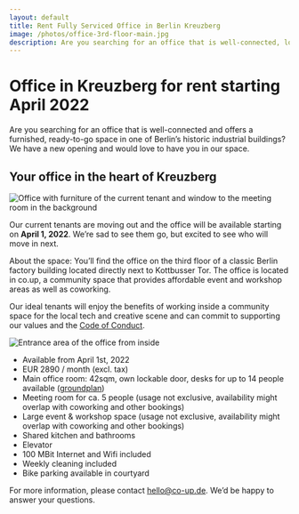 ```yaml
---
layout: default
title: Rent Fully Serviced Office in Berlin Kreuzberg
image: /photos/office-3rd-floor-main.jpg
description: Are you searching for an office that is well-connected, located in the heart of Berlin’s independent tech community and offers a furnished, ready-to-go space in one of Berlin’s historic industrial buildings? We have a new opening and would love to have you in our space.
---
```


<h1>
  Office in Kreuzberg for rent
  <span>starting April 2022</span>
</h1>

<p>
 Are you searching for an office that is well-connected and offers a furnished, ready-to-go space in one of Berlin’s historic industrial buildings? We have a new opening and would love to have you in our space.
</p>

<h2>Your office in the heart of Kreuzberg</h2>

![Office with furniture of the current tenant and window to the meeting room in the background](photos/office-3rd-floor-main.jpg)

<p>
  Our current tenants are moving out and the office will be available starting on <strong>April 1, 2022</strong>. We’re sad to see them go, but excited to see who will move in next.
</p>

<p>
  About the space: You’ll find the office on the third floor of a classic Berlin factory building located directly next to Kottbusser Tor. The office is located in co.up, a community space that provides affordable event and workshop areas as well as coworking.
</p>

<p>
Our ideal tenants will enjoy the benefits of working inside a community space for the local tech and creative scene and can commit to supporting our values and the <a href="code-of-conduct/">Code of Conduct</a>.
</p>

![Entrance area of the office from inside](photos/office-3rd-floor-entrance.jpg)

* Available from April 1st, 2022
* EUR 2890 / month (excl. tax)
* Main office room: 42sqm, own lockable door, desks for up to 14 people available ([groundplan](/photos/3rd-floor-groundplan.jpg))
* Meeting room for ca. 5 people (usage not exclusive, availability might overlap with coworking and other bookings)
* Large event & workshop space (usage not exclusive, availability might overlap with coworking and other bookings)
* Shared kitchen and bathrooms
* Elevator
* 100 MBit Internet and Wifi included
* Weekly cleaning included
* Bike parking available in courtyard


<p>
  For more information, please contact <a href="mailto:hello@co-up.de">hello@co-up.de</a>. We’d be happy to answer your questions.
</p>
